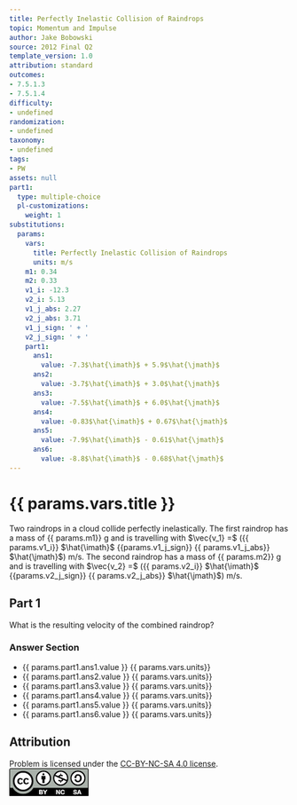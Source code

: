 ```yaml
---
title: Perfectly Inelastic Collision of Raindrops
topic: Momentum and Impulse
author: Jake Bobowski
source: 2012 Final Q2
template_version: 1.0
attribution: standard
outcomes:
- 7.5.1.3
- 7.5.1.4
difficulty:
- undefined
randomization:
- undefined
taxonomy:
- undefined
tags:
- PW
assets: null
part1:
  type: multiple-choice
  pl-customizations:
    weight: 1
substitutions:
  params:
    vars:
      title: Perfectly Inelastic Collision of Raindrops
      units: m/s
    m1: 0.34
    m2: 0.33
    v1_i: -12.3
    v2_i: 5.13
    v1_j_abs: 2.27
    v2_j_abs: 3.71
    v1_j_sign: ' + '
    v2_j_sign: ' + '
    part1:
      ans1:
        value: -7.3$\hat{\imath}$ + 5.9$\hat{\jmath}$
      ans2:
        value: -3.7$\hat{\imath}$ + 3.0$\hat{\jmath}$
      ans3:
        value: -7.5$\hat{\imath}$ + 6.0$\hat{\jmath}$
      ans4:
        value: -0.83$\hat{\imath}$ + 0.67$\hat{\jmath}$
      ans5:
        value: -7.9$\hat{\imath}$ - 0.61$\hat{\jmath}$
      ans6:
        value: -8.8$\hat{\imath}$ - 0.68$\hat{\jmath}$
---
```

# {{ params.vars.title }}
Two raindrops in a cloud collide perfectly inelastically. The first raindrop has a mass of {{ params.m1}} g and is travelling with $\vec{v_1} =$ ({{ params.v1_i}} $\hat{\imath}$ {{params.v1_j_sign}} {{ params.v1_j_abs}} $\hat{\jmath}$) m/s.
The second raindrop has a mass of {{ params.m2}} g and is travelling with $\vec{v_2} =$ ({{ params.v2_i}} $\hat{\imath}$ {{params.v2_j_sign}} {{ params.v2_j_abs}} $\hat{\jmath}$) m/s.
## Part 1

What is the resulting velocity of the combined raindrop?

### Answer Section

- {{ params.part1.ans1.value }} {{ params.vars.units}}
- {{ params.part1.ans2.value }} {{ params.vars.units}}
- {{ params.part1.ans3.value }} {{ params.vars.units}}
- {{ params.part1.ans4.value }} {{ params.vars.units}}
- {{ params.part1.ans5.value }} {{ params.vars.units}}
- {{ params.part1.ans6.value }} {{ params.vars.units}}

## Attribution

Problem is licensed under the [CC-BY-NC-SA 4.0 license](https://creativecommons.org/licenses/by-nc-sa/4.0/).<br> ![The Creative Commons 4.0 license requiring attribution-BY, non-commercial-NC, and share-alike-SA license.](https://raw.githubusercontent.com/firasm/bits/master/by-nc-sa.png)
